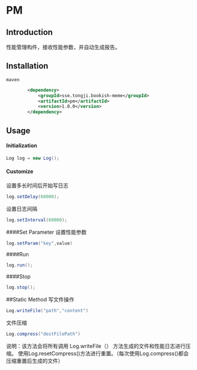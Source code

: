 # PM
## Introduction
性能管理构件，接收性能参数，并自动生成报告。

## Installation
`maven`

```xml
		<dependency>
            <groupId>sse.tongji.bookish-meme</groupId>
            <artifactId>pm</artifactId>
            <version>1.0.0</version>
        </dependency>
```

## Usage

#### Initialization
```java
Log log = new Log();

```

#### Customize
设置多长时间后开始写日志
```java
log.setDelay(60000);
```
设置日志间隔
```java
log.setInterval(60000);
```
####Set Parameter
设置性能参数
```java
log.setParam("key",value)
```

####Run

```java
log.run();
```
####Stop
```java
log.stop();
```
##Static Method
写文件操作
```java
Log.writeFile("path","content")
```
文件压缩
```java
Log.compress("destFilePath")
```
说明：该方法会将所有调用 Log.writeFile（） 方法生成的文件和性能日志进行压缩。
使用Log.resetCompress()方法进行重置。（每次使用Log.compress()都会压缩重置后生成的文件）